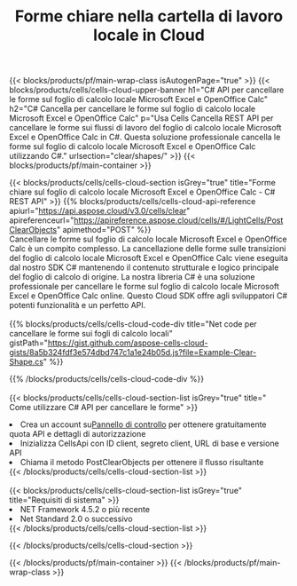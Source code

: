 ﻿---
title:  Forme chiare nella cartella di lavoro locale in Cloud
description: API cloud e SDK per cancellare le forme su Microsoft Excel e OpenOffice Calc. Forme chiare su fogli di calcolo locali dal Cells Cloud API. L'SDK supporta i tipi di linguaggi di sviluppo. Includono Android, C#, Go, Java, NodeJS, Perl, PHP, Python, Ruby e swift.
url: /it/net/clear/shapes/
---
{{< blocks/products/pf/main-wrap-class isAutogenPage="true" >}}
{{< blocks/products/cells/cells-cloud-upper-banner h1="C# API per cancellare le forme sul foglio di calcolo locale Microsoft Excel e OpenOffice Calc" h2="C# Cancella per cancellare le forme sul foglio di calcolo locale Microsoft Excel e OpenOffice Calc" p="Usa Cells Cancella REST API per cancellare le forme sui flussi di lavoro del foglio di calcolo locale Microsoft Excel e OpenOffice Calc in C#. Questa soluzione professionale cancella le forme sul foglio di calcolo locale Microsoft Excel e OpenOffice Calc utilizzando C#." urlsection="clear/shapes/" >}}
{{< blocks/products/pf/main-container >}}

{{< blocks/products/cells/cells-cloud-section isGrey="true" title="Forme chiare sul foglio di calcolo locale Microsoft Excel e OpenOffice Calc - C# REST API" >}}
{{% blocks/products/cells/cells-cloud-api-reference apiurl="https://api.aspose.cloud/v3.0/cells/clear" apireferenceurl="https://apireference.aspose.cloud/cells/#/LightCells/PostClearObjects" apimethod="POST" %}}
<br/>
Cancellare le forme sul foglio di calcolo locale Microsoft Excel e OpenOffice Calc è un compito complesso. La cancellazione delle forme sulle transizioni del foglio di calcolo locale Microsoft Excel e OpenOffice Calc viene eseguita dal nostro SDK C# mantenendo il contenuto strutturale e logico principale del foglio di calcolo di origine. La nostra libreria C# è una soluzione professionale per cancellare le forme sul foglio di calcolo locale Microsoft Excel e OpenOffice Calc online. Questo Cloud SDK offre agli sviluppatori C# potenti funzionalità e un perfetto API.
<br/>
<br/>
{{% blocks/products/cells/cells-cloud-code-div title="Net code per cancellare le forme sui fogli di calcolo locali" gistPath="https://gist.github.com/aspose-cells-cloud-gists/8a5b324fdf3e574dbd747c1a1e24b05d.js?file=Example-Clear-Shape.cs" %}}
  
{{% /blocks/products/cells/cells-cloud-code-div %}}
<br/>
<br/>
{{< blocks/products/cells/cells-cloud-section-list isGrey="true" title=" Come utilizzare C# API per cancellare le forme" >}}
<li> Crea un account su<a href="https://dashboard.aspose.cloud/">Pannello di controllo</a> per ottenere gratuitamente quota API e dettagli di autorizzazione</li>
<li>Inizializza CellsApi con ID client, segreto client, URL di base e versione API</li>
<li>Chiama il metodo PostClearObjects per ottenere il flusso risultante</li>
{{< /blocks/products/cells/cells-cloud-section-list >}}
<br/>
<br/>
{{< blocks/products/cells/cells-cloud-section-list isGrey="true" title="Requisiti di sistema" >}}
<li>NET Framework 4.5.2 o più recente</li>
<li>Net Standard 2.0 o successivo</li>
{{< /blocks/products/cells/cells-cloud-section-list >}}

{{< /blocks/products/cells/cells-cloud-section >}}

{{< /blocks/products/pf/main-container >}}
{{< /blocks/products/pf/main-wrap-class >}}
